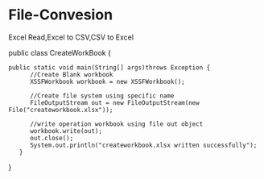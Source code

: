 # File-Convesion
Excel Read,Excel to CSV,CSV to Excel

public class CreateWorkBook {
	
	public static void main(String[] args)throws Exception {
	      //Create Blank workbook
	      XSSFWorkbook workbook = new XSSFWorkbook(); 

	      //Create file system using specific name
	      FileOutputStream out = new FileOutputStream(new File("createworkbook.xlsx"));

	      //write operation workbook using file out object 
	      workbook.write(out);
	      out.close();
	      System.out.println("createworkbook.xlsx written successfully");
	   }

}
